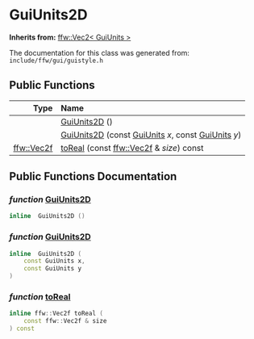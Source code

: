 GuiUnits2D
===================================


**Inherits from:** [ffw::Vec2< GuiUnits >](ffw_Vec2.html)

The documentation for this class was generated from: `include/ffw/gui/guistyle.h`



## Public Functions

| Type | Name |
| -------: | :------- |
|   | [GuiUnits2D](#25c5bd9a) ()  |
|   | [GuiUnits2D](#1db231e5) (const [GuiUnits](ffw_GuiUnits.html) _x_, const [GuiUnits](ffw_GuiUnits.html) _y_)  |
|  [ffw::Vec2f](ffw.html#fcfaa6c5) | [toReal](#e4fdc08d) (const [ffw::Vec2f](ffw.html#fcfaa6c5) & _size_) const  |


## Public Functions Documentation

### _function_ <a id="25c5bd9a" href="#25c5bd9a">GuiUnits2D</a>

```cpp
inline  GuiUnits2D () 
```



### _function_ <a id="1db231e5" href="#1db231e5">GuiUnits2D</a>

```cpp
inline  GuiUnits2D (
    const GuiUnits x,
    const GuiUnits y
) 
```



### _function_ <a id="e4fdc08d" href="#e4fdc08d">toReal</a>

```cpp
inline ffw::Vec2f toReal (
    const ffw::Vec2f & size
) const 
```





